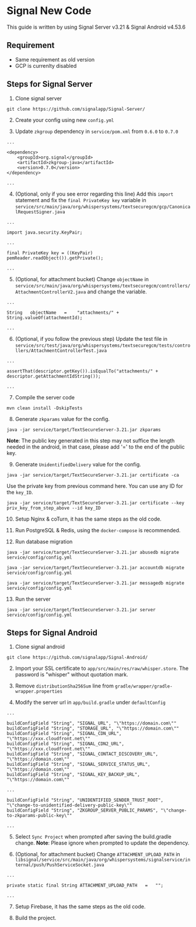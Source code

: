 # Signal New Code
This guide is written by using Signal Server v3.21 & Signal Android v4.53.6

## Requirement
* Same requirement as old version
* GCP is currenlty disabled

## Steps for Signal Server

1. Clone signal server

```
git clone https://github.com/signalapp/Signal-Server/
```

2. Create your config using new `config.yml`

3. Update `zkgroup` dependency in `service/pom.xml` from `0.6.0` to `0.7.0`

```
...

<dependency>
    <groupId>org.signal</groupId>
    <artifactId>zkgroup-java</artifactId>
    <version>0.7.0</version>
</dependency>

...
```

4. (Optional, only if you see error regarding this line) Add this `import` statement and fix the `final PrivateKey key` variable in `service/src/main/java/org/whispersystems/textsecuregcm/gcp/CanonicalRequestSigner.java`

```
...

import java.security.KeyPair;

...

final PrivateKey key = ((KeyPair) pemReader.readObject()).getPrivate();

...
```

5. (Optional, for attachment bucket) Change `objectName` in `service/src/main/java/org/whispersystems/textsecuregcm/controllers/AttachmentControllerV2.java` and change the variable.

```
...

String   objectName   =    "attachments/" + String.valueOf(attachmentId);

...
```

6. (Optional, if you follow the previous step) Update the test file in `service/src/test/java/org/whispersystems/textsecuregcm/tests/controllers/AttachmentControllerTest.java` 

```
...

assertThat(descriptor.getKey()).isEqualTo("attachments/" + descriptor.getAttachmentIdString());

...
```

7. Compile the server code

```
mvn clean install -DskipTests
```

8. Generate `zkparams` value for the config.

```
java -jar service/target/TextSecureServer-3.21.jar zkparams
```

**Note**: The public key generated in this step may not suffice the length needed in the android, in that case, please add '=' to the end of the public key.

9. Generate `UnidentifiedDelivery` value for the config.

```
java -jar service/target/TextSecureServer-3.21.jar certificate -ca
```

Use the private key from previous command here. You can use any ID for the `key_ID`.

```
java -jar service/target/TextSecureServer-3.21.jar certificate --key priv_key_from_step_above --id key_ID
```

10. Setup Nginx & coTurn, it has the same steps as the old code.

11. Run PostgreSQL & Redis, using the `docker-compose` is recommended.

12. Run database migration

```
java -jar service/target/TextSecureServer-3.21.jar abusedb migrate service/config/config.yml

java -jar service/target/TextSecureServer-3.21.jar accountdb migrate service/config/config.yml

java -jar service/target/TextSecureServer-3.21.jar messagedb migrate service/config/config.yml
```

13. Run the server

```
java -jar service/target/TextSecureServer-3.21.jar server service/config/config.yml
```

## Steps for Signal Android

1. Clone signal android

```
git clone https://github.com/signalapp/Signal-Android/
```

2. Import your SSL certificate to `app/src/main/res/raw/whisper.store`. The password is "whisper" without quotation mark.

3. Remove `distributionSha256Sum` line from `gradle/wrapper/gradle-wrapper.properties`

4. Modify the server url in `app/build.gradle` under `defaultConfig`

```
...

buildConfigField "String", "SIGNAL_URL", "\"https://domain.com\""
buildConfigField "String", "STORAGE_URL", "\"https://domain.com\""
buildConfigField "String", "SIGNAL_CDN_URL", "\"https://xxx.cloudfront.net\""
buildConfigField "String", "SIGNAL_CDN2_URL", "\"https://xxx.cloudfront.net\""
buildConfigField "String", "SIGNAL_CONTACT_DISCOVERY_URL", "\"https://domain.com\""
buildConfigField "String", "SIGNAL_SERVICE_STATUS_URL", "\"https://domain.com\""
buildConfigField "String", "SIGNAL_KEY_BACKUP_URL", "\"https://domain.com\""

...

buildConfigField "String", "UNIDENTIFIED_SENDER_TRUST_ROOT", "\"change-to-unidentified-delivery-public-key\""
buildConfigField "String", "ZKGROUP_SERVER_PUBLIC_PARAMS", "\"change-to-zkparams-public-key\""
        
...
```

5. Select `Sync Project` when prompted after saving the build.gradle change. **Note**: Please ignore when prompted to update the dependency.

6. (Optional, for attachment bucket) Change `ATTACHMENT_UPLOAD_PATH`  in `libsignal/service/src/main/java/org/whispersystems/signalservice/internal/push/PushServiceSocket.java`

```
...

private static final String ATTACHMENT_UPLOAD_PATH   =   "";

...
```

7. Setup Firebase, it has the same steps as the old code.

8. Build the project.
